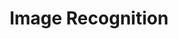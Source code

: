 ---
types: "word"

title: "Image Recognition"

categories: ['']

tags: ['Image', 'Recognition']

arabic: 'التعرف الآلي على الصور'

arexps: []

enwords: ['Image Recognition']

enexps: []

arlexicons: 'ع'

enlexicons: 'I'

authors: ['Ruqayya Roshdy']

translators: ['']

citations: 'تطبيقات الذكاء الاصطناعي في خدمة اللغة العربية'

sources: 'مركز الملك عبدالله بن عبدالعزيز الدولي لخدمة اللغة العربية'

word: "true"

slug: ""
---